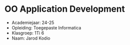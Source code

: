 # OO Application Development

- Academiejaar: 24-25
- Opleiding: Toegepaste Informatica
- Klasgroep: 1Ti 6
- Naam: Jarod Kodio

